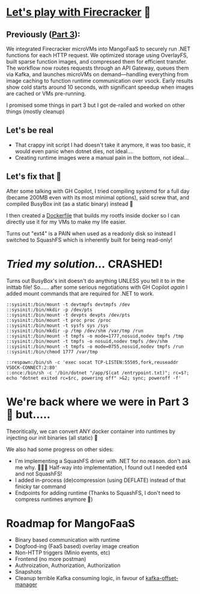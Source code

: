 # [Let's play with Firecracker](https://github.com/aarani/MangoFaaS) 🧨

## Previously ([Part 3](https://github.com/aarani/aarani/blob/master/boring/firecracker-experiments-03.md)):
We integrated Firecracker microVMs into MangoFaaS to securely run .NET functions for each HTTP request. We optimized storage using OverlayFS, built sparse function images, and compressed them for efficient transfer. The workflow now routes requests through an API Gateway, queues them via Kafka, and launches microVMs on demand—handling everything from image caching to function runtime communication over vsock. Early results show cold starts around 10 seconds, with significant speedup when images are cached or VMs pre-running.

I promised some things in part 3 but I got de-railed and worked on other things (mostly cleanup)

## Let's be real

- That crappy init script I had doesn't take it anymore, it was too basic, it would even panic when dotnet dies, not ideal....
- Creating runtime images were a manual pain in the bottom, not ideal...

## Let's fix that 🧵

After some talking with GH Copilot, I tried compiling systemd for a full day (became 200MB even with its most minimal options), said screw that, and compiled BusyBox init (as a static binary) instead 🤪

I then created a [Dockerfile](https://github.com/aarani/rootfs-generation/blob/main/dotnet/Dockerfile) that builds my rootfs inside docker so I can directly use it for my VMs to make my life easier. 

Turns out "ext4" is a PAIN when used as a readonly disk so instead I switched to SquashFS which is inherently built for being read-only!

# *Tried my solution...* CRASHED!

Turns out BusyBox's init doesn't do anything UNLESS you tell it to in the inittab file! So...... after some serious negotiations with GH Copilot *again* I added mount commands that are required for .NET to work.


```
::sysinit:/bin/mount -t devtmpfs devtmpfs /dev
::sysinit:/bin/mkdir -p /dev/pts
::sysinit:/bin/mount -t devpts devpts /dev/pts
::sysinit:/bin/mount -t proc proc /proc
::sysinit:/bin/mount -t sysfs sys /sys
::sysinit:/bin/mkdir -p /tmp /dev/shm /var/tmp /run
::sysinit:/bin/mount -t tmpfs -o mode=1777,nosuid,nodev tmpfs /tmp
::sysinit:/bin/mount -t tmpfs -o nosuid,nodev tmpfs /dev/shm
::sysinit:/bin/mount -t tmpfs -o mode=0755,nosuid,nodev tmpfs /run
::sysinit:/bin/chmod 1777 /var/tmp

::respawn:/bin/sh -c 'exec socat TCP-LISTEN:55505,fork,reuseaddr VSOCK-CONNECT:2:80'
::once:/bin/sh -c '/bin/dotnet "/app/$(cat /entrypoint.txt)"; rc=$?; echo "dotnet exited rc=$rc, powering off" >&2; sync; poweroff -f'
```

# We're back where we were in Part 3 🤣 but.....

Theoritically, we can convert ANY docker container into runtimes by injecting our init binaries (all static) 🕺

We also had some progress on other sides:
- I'm implementing a SquashFS driver with .NET for no reason. don't ask me why. 🤦🏼‍♂️  Half-way into implementation, I found out I needed ext4 and not SquashFS!
- I added in-process (de)compression (using DEFLATE) instead of that finicky tar command
- Endpoints for adding runtime (Thanks to SquashFS, I don't need to compress runtimes anymore 🕺)

# Roadmap for MangoFaaS
- Binary based communication with runtime
- Dogfood-ing (FaaS based) overlay image creation
- Non-HTTP triggers (Minio events, etc)
- Frontend (no more postman)
- Authroization, Authorization, Authorization 
- Snapshots
- Cleanup terrible Kafka consuming logic, in favour of [kafka-offset-manager](https://github.com/tautvydasversockas/kafka-offset-manager)
